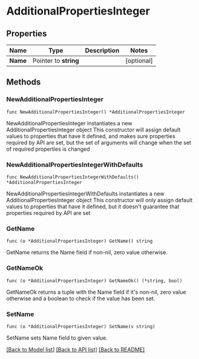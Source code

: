 # AdditionalPropertiesInteger

## Properties

Name | Type | Description | Notes
------------ | ------------- | ------------- | -------------
**Name** | Pointer to **string** |  | [optional] 

## Methods

### NewAdditionalPropertiesInteger

`func NewAdditionalPropertiesInteger() *AdditionalPropertiesInteger`

NewAdditionalPropertiesInteger instantiates a new AdditionalPropertiesInteger object
This constructor will assign default values to properties that have it defined,
and makes sure properties required by API are set, but the set of arguments
will change when the set of required properties is changed

### NewAdditionalPropertiesIntegerWithDefaults

`func NewAdditionalPropertiesIntegerWithDefaults() *AdditionalPropertiesInteger`

NewAdditionalPropertiesIntegerWithDefaults instantiates a new AdditionalPropertiesInteger object
This constructor will only assign default values to properties that have it defined,
but it doesn't guarantee that properties required by API are set

### GetName

`func (o *AdditionalPropertiesInteger) GetName() string`

GetName returns the Name field if non-nil, zero value otherwise.

### GetNameOk

`func (o *AdditionalPropertiesInteger) GetNameOk() (*string, bool)`

GetNameOk returns a tuple with the Name field if it's non-nil, zero value otherwise
and a boolean to check if the value has been set.

### SetName

`func (o *AdditionalPropertiesInteger) SetName(v string)`

SetName sets Name field to given value.


[[Back to Model list]](../README.md#documentation-for-models) [[Back to API list]](../README.md#documentation-for-api-endpoints) [[Back to README]](../README.md)


